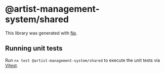 # @artist-management-system/shared

This library was generated with [Nx](https://nx.dev).

## Running unit tests

Run `nx test @artist-management-system/shared` to execute the unit tests via [Vitest](https://vitest.dev/).
